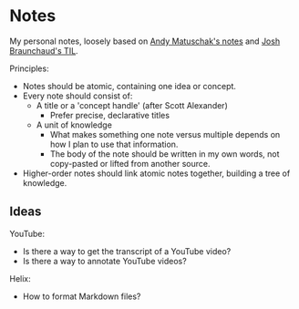 # Notes
My personal notes, loosely based on [Andy Matuschak's notes](https://notes.andymatuschak.org/About_these_notes) and [Josh Braunchaud's TIL](https://github.com/jbranchaud/til/).

Principles:
- Notes should be atomic, containing one idea or concept.
- Every note should consist of:
  - A title or a 'concept handle' (after Scott Alexander)
    - Prefer precise, declarative titles
  - A unit of knowledge
    - What makes something one note versus multiple depends on how I plan to use that information.
    - The body of the note should be written in my own words, not copy-pasted or lifted from another source.
- Higher-order notes should link atomic notes together, building a tree of knowledge.

## Ideas

YouTube:
- Is there a way to get the transcript of a YouTube video?
- Is there a way to annotate YouTube videos?

Helix:
- How to format Markdown files? 

